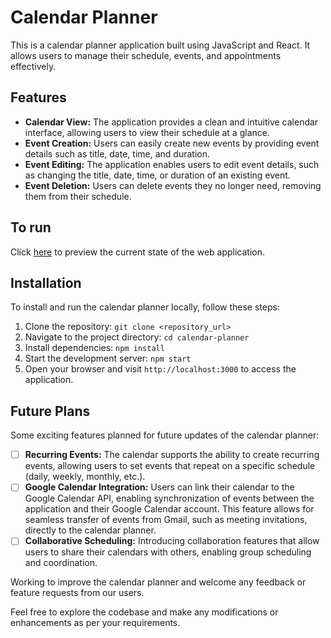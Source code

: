 # Calendar Planner

This is a calendar planner application built using JavaScript and React. It allows users to manage their schedule, events, and appointments effectively.

## Features

- **Calendar View:** The application provides a clean and intuitive calendar interface, allowing users to view their schedule at a glance.
- **Event Creation:** Users can easily create new events by providing event details such as title, date, time, and duration.
- **Event Editing:** The application enables users to edit event details, such as changing the title, date, time, or duration of an existing event.
- **Event Deletion:** Users can delete events they no longer need, removing them from their schedule.

## To run
Click [here](https://stackblitz.com/github/Telomelonia/Calendar_planner) to preview the current state of the web application.

## Installation

To install and run the calendar planner locally, follow these steps:

1. Clone the repository: `git clone <repository_url>`
2. Navigate to the project directory: `cd calendar-planner`
3. Install dependencies: `npm install`
4. Start the development server: `npm start`
5. Open your browser and visit `http://localhost:3000` to access the application.

## Future Plans

Some exciting features planned for future updates of the calendar planner:

- [ ] **Recurring Events:** The calendar supports the ability to create recurring events, allowing users to set events that repeat on a specific schedule (daily, weekly, monthly, etc.).
- [ ] **Google Calendar Integration:** Users can link their calendar to the Google Calendar API, enabling synchronization of events between the application and their Google Calendar account. This feature allows for seamless transfer of events from Gmail, such as meeting invitations, directly to the calendar planner.
- [ ] **Collaborative Scheduling:** Introducing collaboration features that allow users to share their calendars with others, enabling group scheduling and coordination.

Working to improve the calendar planner and welcome any feedback or feature requests from our users.

Feel free to explore the codebase and make any modifications or enhancements as per your requirements.
